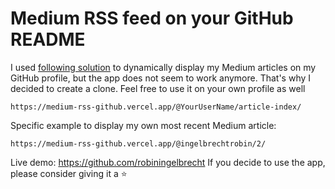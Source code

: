 # Medium RSS feed on your GitHub README

I used <a href="https://betterprogramming.pub/add-your-recent-published-mediums-article-on-github-readme-9ffaf3ad1606" target="_blank">following solution</a> 
to dynamically display my Medium articles on my GitHub profile, but the app does not seem to work anymore.
That's why I decided to create a clone. Feel free to use it on your own profile as well

```
https://medium-rss-github.vercel.app/@YourUserName/article-index/
```

Specific example to display my own most recent Medium article:

```
https://medium-rss-github.vercel.app/@ingelbrechtrobin/2/
```

Live demo: <a href="https://github.com/robiningelbrecht">https://github.com/robiningelbrecht</a>
If you decide to use the app, please consider giving it a ⭐
